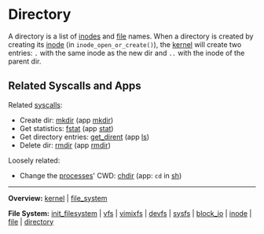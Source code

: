 # Directory

A directory is a list of [inodes](inode.md) and [file](file.md) names. When a directory is created by creating its [inode](inode.md) (in `inode_open_or_create()`), the [kernel](../kernel.md) will create two entries: `.` with the same inode as the new dir and `..` with the inode of the parent dir.

## Related Syscalls and Apps

Related [syscalls](../syscalls/syscalls.md):
- Create dir: [mkdir](../syscalls/mkdir.md) (app [mkdir](../../userspace/bin/mkdir.md))
- Get statistics: [fstat](../syscalls/fstat.md) (app [stat](../../userspace/bin/stat.md))
- Get directory entries: [get_dirent](../syscalls/get_dirent.md) (app [ls](../../userspace/bin/ls.md))
- Delete dir: [rmdir](../syscalls/rmdir.md) (app [rmdir](../../userspace/bin/rmdir.md))

Loosely related:
- Change the [processes](../processes/processes.md)' CWD: [chdir](../syscalls/chdir.md) (app: `cd` in [sh](../../userspace/bin/sh.md))


---
**Overview:** [kernel](kernel.md) | [file_system](file_system.md)

**File System:** [init_filesystem](init_filesystem.md) | [vfs](vfs.md) | [vimixfs](vimixfs/vimixfs.md) | [devfs](devfs.md) | [sysfs](sysfs.md) | [block_io](block_io.md) | [inode](inode.md) | [file](file.md) | [directory](directory.md)
